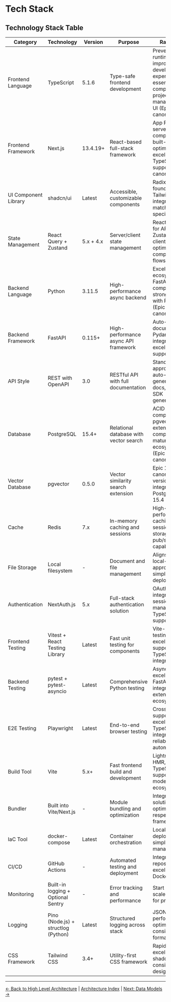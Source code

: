 # Tech Stack

## Technology Stack Table

| Category             | Technology                          | Version   | Purpose                                | Rationale                                                                                                              |
| -------------------- | ----------------------------------- | --------- | -------------------------------------- | ---------------------------------------------------------------------------------------------------------------------- |
| Frontend Language    | TypeScript                          | 5.1.6     | Type-safe frontend development         | Prevents runtime errors, improves developer experience, essential for complex project management UI (Epic 1 canonical) |
| Frontend Framework   | Next.js                             | 13.4.19+  | React-based full-stack framework       | App Router, server components, built-in optimization, excellent TypeScript support (Epic 1 canonical)                  |
| UI Component Library | shadcn/ui                           | Latest    | Accessible, customizable components    | Radix UI foundation, Tailwind integration, matches PRD specifications                                                  |
| State Management     | React Query + Zustand               | 5.x + 4.x | Server/client state management         | React Query for API state, Zustand for client state, optimal for complex data flows                                    |
| Backend Language     | Python                              | 3.11.5    | High-performance async backend         | Excellent AI/ML ecosystem, FastAPI compatibility, strong typing with Pydantic (Epic 1 canonical)                       |
| Backend Framework    | FastAPI                             | 0.115+    | High-performance async API framework   | Auto-documentation, Pydantic integration, excellent async support                                                      |
| API Style            | REST with OpenAPI                   | 3.0       | RESTful API with full documentation    | Standard approach, auto-generated docs, client SDK generation                                                          |
| Database             | PostgreSQL                          | 15.4+     | Relational database with vector search | ACID compliance, pgvector 0.5.0 extension compatibility, mature ecosystem (Epic 1 canonical)                           |
| Vector Database      | pgvector                            | 0.5.0     | Vector similarity search extension     | Epic 1 canonical version, integrated with PostgreSQL 15.4                                                              |
| Cache                | Redis                               | 7.x       | In-memory caching and sessions         | High-performance caching, session storage, pub/sub capabilities                                                        |
| File Storage         | Local filesystem                    | -         | Document and file management           | Aligns with local-first approach, simple deployment                                                                    |
| Authentication       | NextAuth.js                         | 5.x       | Full-stack authentication solution     | OAuth integration, session management, TypeScript support                                                              |
| Frontend Testing     | Vitest + React Testing Library      | Latest    | Fast unit testing for components       | Vite-based testing, excellent React support, TypeScript integration                                                    |
| Backend Testing      | pytest + pytest-asyncio             | Latest    | Comprehensive Python testing           | Async support, excellent FastAPI integration, extensive ecosystem                                                      |
| E2E Testing          | Playwright                          | Latest    | End-to-end browser testing             | Cross-browser support, excellent TypeScript integration, reliable automation                                           |
| Build Tool           | Vite                                | 5.x+      | Fast frontend build and development    | Lightning-fast HMR, excellent TypeScript support, modern ecosystem                                                     |
| Bundler              | Built into Vite/Next.js             | -         | Module bundling and optimization       | Integrated solutions, optimized for respective frameworks                                                              |
| IaC Tool             | docker-compose                      | Latest    | Container orchestration                | Local-first deployment, simple service management                                                                      |
| CI/CD                | GitHub Actions                      | -         | Automated testing and deployment       | Integrated with repository, excellent Docker support                                                                   |
| Monitoring           | Built-in logging + Optional Sentry  | -         | Error tracking and performance         | Start simple, scale to Sentry for production                                                                           |
| Logging              | Pino (Node.js) + structlog (Python) | Latest    | Structured logging across stack        | JSON logging, performance-optimized, consistent format                                                                 |
| CSS Framework        | Tailwind CSS                        | 3.4+      | Utility-first CSS framework            | Rapid styling, excellent with shadcn/ui, consistent design system                                                      |

---

[← Back to High Level Architecture](high-level-architecture.md) | [Architecture Index](index.md) | [Next: Data Models →](data-models.md)
